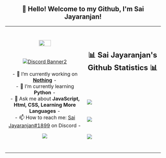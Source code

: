 <h2 align="center">👋 Hello! Welcome to my Github, I'm Sai Jayaranjan!</h2>
<p align="center">
<table align="center">
   <tr>
      <td>
         <p align="center">    
         <img align="center" src="https://imgur.com/X9Go5LW.png" width="40%"/></a><br/>
         <br/><br/>
            <a href="https://discord.gg/gcafe"><img align="center" src="https://discordapp.com/api/guilds/770993454703575060/widget.png?style=banner2" alt="Discord Banner2"/></a>
         <br/><br/>
         - 🔭 I’m currently working on <strong><a href="https://hydrabot.fun">Nothing</a></strong> -
         <br/>
         - 🌱 I’m currently learning <strong>Python</strong> -
         <br/>
         - 💬 Ask me about <strong>JavaScript, Html, CSS, Learning More Languages</strong> -
         <br/>
         - 📫 How to reach me: <a href="https://dsc.gg/gcafe">Sai Jayaranjan#1899</a> on Discord -
         <br/>
         <p align="center">                     
             <img align="center" src="https://github-readme-stats.vercel.app/api/top-langs/?username=Saijayaranjan&theme=radical&hide_border=true" />
         </p>  
      </td>
      <td>
      <br/><br/>
      <h2 align="center">📊 Sai Jayaranjan's Github Statistics 📊 </h2>   
         <br/><br/><br/>
         <img align="center" src="http://github-readme-streak-stats.herokuapp.com?user=Saijayaranjan&theme=radical&hide_border=true" />   
         <br/><br/><br/>
         <img align="center" src="https://github-readme-stats-taupe-two.vercel.app/api/wakatime?username=Saijayaranjan&hide_title=true&hide_border=true&langs_count=5&layout=compact&v=2.png"/><br/><br/><br/>
         <img align="center" src="https://github-readme-stats.vercel.app/api?username=Saijayaranjan&theme=radical&show_icons=true&hide_border=true" />
         <br/><br/><br/>         
      </td>
   </tr>
</table>
</p>
